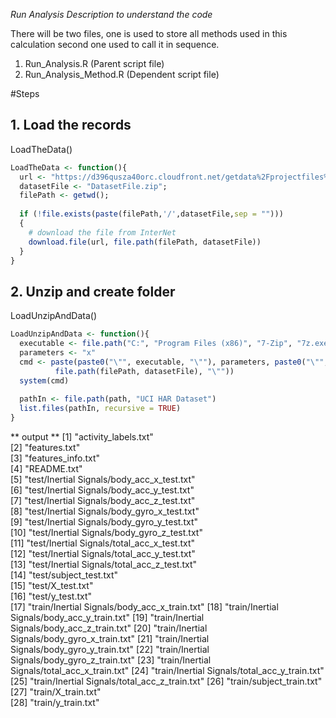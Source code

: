 *Run Analysis Description to understand the code*

There will be two files, one is used to store all methods used in this calculation second one used to call it in sequence.  

1. Run_Analysis.R (Parent script file)
2. Run_Analysis_Method.R (Dependent script file)

#Steps

## 1. Load the records

LoadTheData()

```r
LoadTheData <- function(){
  url <- "https://d396qusza40orc.cloudfront.net/getdata%2Fprojectfiles%2FUCI%20HAR%20Dataset.zip"
  datasetFile <- "DatasetFile.zip";
  filePath <- getwd();
  
  if (!file.exists(paste(filePath,'/',datasetFile,sep = "")))
  {
    # download the file from InterNet 
    download.file(url, file.path(filePath, datasetFile))
  }
}
```
## 2. Unzip and create folder 

LoadUnzipAndData()

```r
LoadUnzipAndData <- function(){
  executable <- file.path("C:", "Program Files (x86)", "7-Zip", "7z.exe")
  parameters <- "x"
  cmd <- paste(paste0("\"", executable, "\""), parameters, paste0("\"",
          file.path(filePath, datasetFile), "\""))
  system(cmd)
  
  pathIn <- file.path(path, "UCI HAR Dataset")
  list.files(pathIn, recursive = TRUE)
}
```
** output **
 [1] "activity_labels.txt"                         
 [2] "features.txt"                                
 [3] "features_info.txt"                           
 [4] "README.txt"                                  
 [5] "test/Inertial Signals/body_acc_x_test.txt"   
 [6] "test/Inertial Signals/body_acc_y_test.txt"   
 [7] "test/Inertial Signals/body_acc_z_test.txt"   
 [8] "test/Inertial Signals/body_gyro_x_test.txt"  
 [9] "test/Inertial Signals/body_gyro_y_test.txt"  
[10] "test/Inertial Signals/body_gyro_z_test.txt"  
[11] "test/Inertial Signals/total_acc_x_test.txt"  
[12] "test/Inertial Signals/total_acc_y_test.txt"  
[13] "test/Inertial Signals/total_acc_z_test.txt"  
[14] "test/subject_test.txt"                       
[15] "test/X_test.txt"                             
[16] "test/y_test.txt"                             
[17] "train/Inertial Signals/body_acc_x_train.txt" 
[18] "train/Inertial Signals/body_acc_y_train.txt" 
[19] "train/Inertial Signals/body_acc_z_train.txt" 
[20] "train/Inertial Signals/body_gyro_x_train.txt"
[21] "train/Inertial Signals/body_gyro_y_train.txt"
[22] "train/Inertial Signals/body_gyro_z_train.txt"
[23] "train/Inertial Signals/total_acc_x_train.txt"
[24] "train/Inertial Signals/total_acc_y_train.txt"
[25] "train/Inertial Signals/total_acc_z_train.txt"
[26] "train/subject_train.txt"                     
[27] "train/X_train.txt"                           
[28] "train/y_train.txt"          

